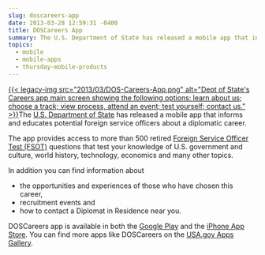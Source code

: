 ```yaml
---
slug: doscareers-app
date: 2013-03-28 12:59:31 -0400
title: DOSCareers App
summary: The U.S. Department of State has released a mobile app that informs and educates potential foreign service officers about a diplomatic career. The app provides access
topics:
  - mobile
  - mobile-apps
  - thursday-mobile-products
---
```


[{{< legacy-img src="2013/03/DOS-Careers-App.png" alt="Dept of State's Careers app main screen showing the following options: learn about us; choose a track; view process, attend an event; test yourself; contact us." >}}](https://s3.amazonaws.com/digitalgov/_legacy-img/2013/03/DOS-Careers-App.png)The [U.S. Department of State](http://www.state.gov/careers/) has released a mobile app that informs and educates potential foreign service officers about a diplomatic career.

The app provides access to more than 500 retired [Foreign Service Officer Test (FSOT)](http://careers.state.gov/officer/selection-process#.UVQ2hRzkuFk) questions that test your knowledge of U.S. government and culture, world history, technology, economics and many other topics.

In addition you can find information about

  * the opportunities and experiences of those who have chosen this career,
  * recruitment events and
  * how to contact a Diplomat in Residence near you.

DOSCareers app is available in both the [Google Play](https://play.google.com/store/apps/details?id=com.metrostarsystems.fsc.android&feature=nav_result#?t=W251bGwsMSwxLDMsImNvbS5tZXRyb3N0YXJzeXN0ZW1zLmZzYy5hbmRyb2lkIl0.) and the [iPhone App Store](https://itunes.apple.com/us/app/doscareers/id580287301?ls=1&mt=8). You can find more apps like DOSCareers on the [USA.gov Apps Gallery](http://apps.usa.gov/).